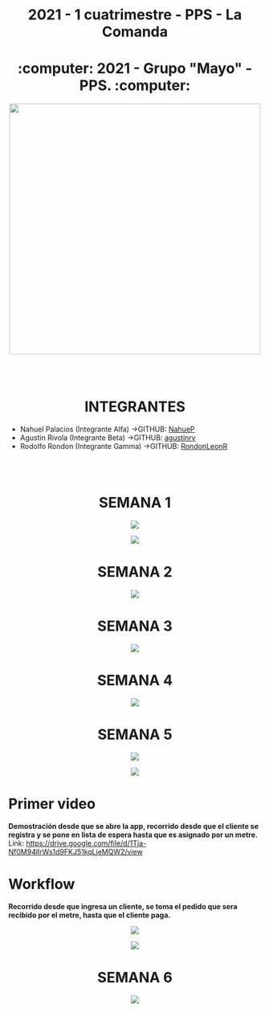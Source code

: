 <h1 align="center">2021 - 1 cuatrimestre - PPS - La Comanda</h1>

<h1 align="center"> :computer: 2021 - Grupo "Mayo" - PPS. :computer:</h1> 

<p align="center">
<img src="https://i.ibb.co/H47dZrg/NWRecurso-3.png" width="500" height="500">
</p>


<br>
<br>
<h1 align="center"> INTEGRANTES </h1> 

* Nahuel Palacios (Integrante Alfa)  ->GITHUB: [NahueP](https://github.com/NahueP)
* Agustin Rivola  (Integrante Beta)  ->GITHUB: [agustinrv](https://github.com/agustinrv)
* Rodolfo Rondon  (Integrante Gamma)  ->GITHUB: [RondonLeonR](https://github.com/RondonLeonR)
<br>
<br>





<h1 align="center"> SEMANA 1 </h1> 

<p align="center">
<img src="https://i.ibb.co/gwyDJ3Z/Screenshot-6.png" >
</p>

<p align="center">
<img src="https://i.imgur.com/JNlHA6S.gif" >
</p>

<h1 align="center"> SEMANA 2 </h1> 

<p align="center">
<img src="https://i.ibb.co/HKp1f6C/Screenshot-6.png" >
</p>

<h1 align="center"> SEMANA 3 </h1> 

<p align="center">
<img src="https://i.imgur.com/qz7htkC.png" >
</p>

<h1 align="center"> SEMANA 4 </h1> 

<p align="center">
<img src="https://i.imgur.com/lKPK0Vq.png" >
</p>

<h1 align="center"> SEMANA 5 </h1> 

<p align="center">
<img src="https://i.imgur.com/5ydK7ti.png" >
</p>

<p align="center">
<img src="https://i.imgur.com/4HOVAMv.png" >
</p>

# Primer video
**Demostración desde que se abre la app, recorrido desde que el cliente se registra y se pone en lista de espera hasta que es asignado por un metre.**
Link: <a>https://drive.google.com/file/d/1Tja-Nf0M94lIrWs1d9FKJ51kqLjeMQW2/view</a>

# Workflow 
**Recorrido desde que ingresa un cliente, se toma el pedido que sera recibido por el metre, hasta que el cliente paga.**

<p align="center">
<img src="https://i.imgur.com/rGHI9wn.png" >
</p>

<p align="center">
<img src="https://i.imgur.com/xaBdcvo.png" >
</p>

<h1 align="center"> SEMANA 6 </h1> 


<p align="center">
<img src="https://i.imgur.com/sxu5k8C.png" >
</p>



